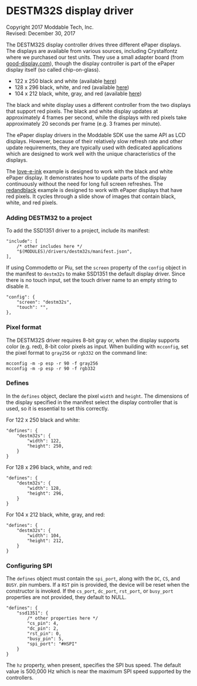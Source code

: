 # DESTM32S display driver
Copyright 2017 Moddable Tech, Inc.<BR>
Revised: December 30, 2017

The DESTM32S display controller drives three different ePaper displays. The displays are available from various sources, including Crystalfontz where we purchased our test units. They use a small adapter board (from [good-display.com](http://www.good-display.com/products_detail/productId=327.html)), though the display controller is part of the ePaper display itself (so called chip-on-glass).

- 122 x 250 black and white (available [here](https://www.crystalfontz.com/product/cfap122250a00213-epaper-display-122x250-eink))
- 128 x 296 black, white, and red (available [here](https://www.crystalfontz.com/product/cfap128296d00290-128x296-epaper-display))
- 104 x 212 black, white, gray, and red (available [here](https://www.crystalfontz.com/product/cfap104212b00213-epaper-104x212-eink))

The black and white display uses a different controller from the two displays that support red pixels. The black and white display updates at approximately 4 frames per second, while the displays with red pixels take approximately 20 seconds per frame (e.g. 3 frames per minute).

The ePaper display drivers in the Moddable SDK use the same API as LCD displays. However, because of their relatively slow refresh rate and other update requirements, they are typically used with dedicated applications which are designed to work well with the unique characteristics of the displays.

The [love-e-ink](../../../examples/piu/love-e-ink) example is designed to work with the black and white ePaper display. It demonstrates how to update parts of the display continuously without the need for long full screen refreshes. The [redandblack](../../../examples/drivers/redandblack) example is designed to work with ePaper displays that have red pixels. It cycles through a slide show of images that contain black, white, and red pixels.

### Adding DESTM32 to a project
To add the SSD1351 driver to a project, include its manifest:

	"include": [
		/* other includes here */
		"$(MODULES)/drivers/destm32s/manifest.json",
	],

If using Commodetto or Piu, set the `screen` property of the `config` object in the manifest to `destm32s` to make SSD1351 the default display driver. Since there is no touch input, set the touch driver name to an empty string to disable it.

	"config": {
		"screen": "destm32s",
		"touch": "",
	},

### Pixel format
The DESTM32S driver requires 8-bit gray or, when the display supports color (e.g. red), 8-bit color pixels as input. When building with `mcconfig`, set the pixel format to `gray256` or `rgb332` on the command line:

	mcconfig -m -p esp -r 90 -f gray256
	mcconfig -m -p esp -r 90 -f rgb332

### Defines
In the `defines` object, declare the pixel `width` and `height`. The dimensions of the display specified in the manifest select the display controller that is used, so it is essential to set this correctly.

For 122 x 250 black and white:

	"defines": {
		"destm32s": {
			"width": 122,
			"height": 250,
		}
	}

For 128 x 296 black, white, and red:

	"defines": {
		"destm32s": {
			"width": 128,
			"height": 296,
		}
	}

For 104 x 212 black, white, gray, and red:

	"defines": {
		"destm32s": {
			"width": 104,
			"height": 212,
		}
	}

### Configuring SPI
The `defines` object must contain the `spi_port`, along with the `DC`, `CS`, and `BUSY`. pin numbers. If a `RST` pin is provided, the device will be reset when the constructor is invoked. If the `cs_port`, `dc_port`, `rst_port`, or `busy_port` properties are not provided, they default to NULL. 

	"defines": {
		"ssd1351": {
			/* other properties here */	
			"cs_pin": 4,
			"dc_pin": 2,
			"rst_pin": 0,
			"busy_pin": 5,
			"spi_port": "#HSPI"
		}
	}

The `hz` property, when present, specifies the SPI bus speed. The default value is 500,000 Hz which is near the maximum SPI speed supported by the controllers.
